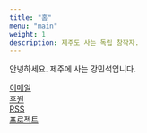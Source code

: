 ```yaml
---
title: "홈"
menu: "main"
weight: 1
description: 제주도 사는 독립 창작자.
---
```


<style>
li {
  list-style: none;
}

ul {
  padding: 0;
}
</style>

안녕하세요. 제주에 사는 강민석입니다.

<ul>
<li><a href="https://letterbird.co/kang">이메일</a></li>
<li><a href="https://ko-fi.com/kangminsuk">후원</a></li>
<li><a href="https://kangminsuk.com/ko/blog/index.xml">RSS</a></li>
<li><a href="https://kangminsuk.com/my-apps/">프로젝트</a></li>
</ul>